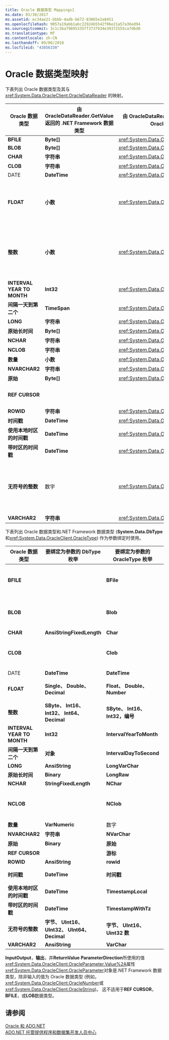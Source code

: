 ```yaml
---
title: Oracle 数据类型 Mappings1
ms.date: 03/30/2017
ms.assetid: ec34ae21-bbbb-4adb-b672-83865e2a8451
ms.openlocfilehash: 9057a19abb1abc22924b5542f06e21a57a36ed94
ms.sourcegitcommit: 3c1c3ba79895335ff3737934e39372555ca7d6d0
ms.translationtype: MT
ms.contentlocale: zh-CN
ms.lasthandoff: 09/06/2018
ms.locfileid: "43856330"
---
```

# <a name="oracle-data-type-mappings"></a>Oracle 数据类型映射
下表列出 Oracle 数据类型及其与 <xref:System.Data.OracleClient.OracleDataReader> 的映射。  
  
|Oracle 数据类型|由 OracleDataReader.GetValue 返回的 .NET Framework 数据类型|由 OracleDataReader.GetOracleValue 返回的 OracleClient 数据类型|备注|  
|----------------------|--------------------------------------------------------------------|------------------------------------------------------------------------|-------------|  
|**BFILE**|**Byte[]**|<xref:System.Data.OracleClient.OracleBFile>||  
|**BLOB**|**Byte[]**|<xref:System.Data.OracleClient.OracleLob>||  
|**CHAR**|**字符串**|<xref:System.Data.OracleClient.OracleString>||  
|**CLOB**|**字符串**|<xref:System.Data.OracleClient.OracleLob>||  
|DATE|**DateTime**|<xref:System.Data.OracleClient.OracleDateTime>||  
|**FLOAT**|**小数**|<xref:System.Data.OracleClient.OracleNumber>|此数据类型是其别名**数量**数据类型，而是，以便<xref:System.Data.OracleClient.OracleDataReader>返回**System.Decimal**或<xref:System.Data.OracleClient.OracleNumber>而不是浮点值。 使用该 .NET Framework 数据类型可能导致溢出。|  
|**整数**|**小数**|<xref:System.Data.OracleClient.OracleNumber>|此数据类型是其别名**NUMBER(38)** 数据类型，而是，以便<xref:System.Data.OracleClient.OracleDataReader>返回**System.Decimal**或<xref:System.Data.OracleClient.OracleNumber>而不是一个整数值。 使用该 .NET Framework 数据类型可能导致溢出。|  
|**INTERVAL YEAR TO MONTH**|**Int32**|<xref:System.Data.OracleClient.OracleMonthSpan>||  
|**间隔一天到第二个**|**TimeSpan**|<xref:System.Data.OracleClient.OracleTimeSpan>||  
|**LONG**|**字符串**|<xref:System.Data.OracleClient.OracleString>||  
|**原始长时间**|**Byte[]**|<xref:System.Data.OracleClient.OracleBinary>||  
|**NCHAR**|**字符串**|<xref:System.Data.OracleClient.OracleString>||  
|**NCLOB**|**字符串**|<xref:System.Data.OracleClient.OracleLob>||  
|**数量**|**小数**|<xref:System.Data.OracleClient.OracleNumber>|使用该 .NET Framework 数据类型可能导致溢出。|  
|**NVARCHAR2**|**字符串**|<xref:System.Data.OracleClient.OracleString>||  
|**原始**|**Byte[]**|<xref:System.Data.OracleClient.OracleBinary>||  
|**REF CURSOR**|||Oracle **REF CURSOR**数据类型不受<xref:System.Data.OracleClient.OracleDataReader>对象。|  
|**ROWID**|**字符串**|<xref:System.Data.OracleClient.OracleString>||  
|**时间戳**|**DateTime**|<xref:System.Data.OracleClient.OracleDateTime>||  
|**使用本地时区的时间戳**|**DateTime**|<xref:System.Data.OracleClient.OracleDateTime>||  
|**带时区的时间戳**|**DateTime**|<xref:System.Data.OracleClient.OracleDateTime>||  
|**无符号的整数**|数字|<xref:System.Data.OracleClient.OracleNumber>|此数据类型是其别名**NUMBER(38)** 数据类型，而是，以便<xref:System.Data.OracleClient.OracleDataReader>返回**System.Decimal**或<xref:System.Data.OracleClient.OracleNumber>而不是无符号的整数值。 使用该 .NET Framework 数据类型可能导致溢出。|  
|**VARCHAR2**|**字符串**|<xref:System.Data.OracleClient.OracleString>||  
  
 下表列出 Oracle 数据类型和.NET Framework 数据类型 (**System.Data.DbType**和<xref:System.Data.OracleClient.OracleType>) 作为参数绑定时使用。  
  
|Oracle 数据类型|要绑定为参数的 DbType 枚举|要绑定为参数的 OracleType 枚举|备注|  
|----------------------|-----------------------------------------------|---------------------------------------------------|-------------|  
|**BFILE**||**BFile**|Oracle 只允许绑定**BFILE**作为**BFILE**参数。 Oracle.NET 数据提供程序不会不会自动为您构造如果您尝试绑定一个非**BFILE**值，例如**byte []** 或<xref:System.Data.OracleClient.OracleBinary>。|  
|**BLOB**||**Blob**|Oracle 只允许绑定**BLOB**作为**BLOB**参数。 Oracle.NET 数据提供程序不会不会自动为您构造如果您尝试绑定一个非**BLOB**值，例如**byte []** 或<xref:System.Data.OracleClient.OracleBinary>。|  
|**CHAR**|**AnsiStringFixedLength**|**Char**||  
|**CLOB**||**Clob**|Oracle 只允许绑定**CLOB**作为**CLOB**参数。 Oracle.NET 数据提供程序不会不会自动为您构造如果您尝试绑定一个非**CLOB**值，例如**System.String**或<xref:System.Data.OracleClient.OracleString>。|  
|DATE|**DateTime**|**DateTime**||  
|**FLOAT**|**Single、 Double、 Decimal**|**Float、 Double、 Number**|<xref:System.Data.OracleClient.OracleParameter.Size%2A> 确定**System.Data.DBType**和<xref:System.Data.OracleClient.OracleType>。|  
|**整数**|**SByte、 Int16、 Int32、 Int64、 Decimal**|**SByte、 Int16、 Int32，编号**|<xref:System.Data.OracleClient.OracleParameter.Size%2A> 确定**System.Data.DBType**和<xref:System.Data.OracleClient.OracleType>。|  
|**INTERVAL YEAR TO MONTH**|**Int32**|**IntervalYearToMonth**|只有在同时使用 Oracle 9i 客户端和服务器软件时，<xref:System.Data.OracleClient.OracleType> 才可用。|  
|**间隔一天到第二个**|**对象**|**IntervalDayToSecond**|只有在同时使用 Oracle 9i 客户端和服务器软件时，<xref:System.Data.OracleClient.OracleType> 才可用。|  
|**LONG**|**AnsiString**|**LongVarChar**||  
|**原始长时间**|**Binary**|**LongRaw**||  
|**NCHAR**|**StringFixedLength**|**NChar**||  
|**NCLOB**||**NClob**|Oracle 只允许绑定**NCLOB**作为**NCLOB**参数。 Oracle.NET 数据提供程序不会不会自动为您构造如果您尝试绑定一个非**NCLOB**值，例如**System.String**或<xref:System.Data.OracleClient.OracleString>。|  
|**数量**|**VarNumeric**|数字||  
|**NVARCHAR2**|**字符串**|**NVarChar**||  
|**原始**|**Binary**|**原始**||  
|**REF CURSOR**||**游标**|有关详细信息，请参阅[Oracle REF Cursor](../../../../docs/framework/data/adonet/oracle-ref-cursors.md)。|  
|**ROWID**|**AnsiString**|**rowid**||  
|**时间戳**|**DateTime**|**时间戳**|只有在同时使用 Oracle 9i 客户端和服务器软件时，<xref:System.Data.OracleClient.OracleType> 才可用。|  
|**使用本地时区的时间戳**|**DateTime**|**TimestampLocal**|只有在同时使用 Oracle 9i 客户端和服务器软件时，<xref:System.Data.OracleClient.OracleType> 才可用。|  
|**带时区的时间戳**|**DateTime**|**TimestampWithTz**|只有在同时使用 Oracle 9i 客户端和服务器软件时，<xref:System.Data.OracleClient.OracleType> 才可用。|  
|**无符号的整数**|**字节、 UInt16、 UInt32、 UInt64、 Decimal**|**字节、 UInt16、 Uint32 数**|<xref:System.Data.OracleClient.OracleParameter.Size%2A> 确定**System.Data.DBType**和<xref:System.Data.OracleClient.OracleType>。|  
|**VARCHAR2**|**AnsiString**|**VarChar**||  
  
 **InputOutput**，**输出**，并**ReturnValue** **ParameterDirection**所使用的值<xref:System.Data.OracleClient.OracleParameter.Value%2A>属性<xref:System.Data.OracleClient.OracleParameter>对象是.NET Framework 数据类型，除非输入的值为 Oracle 数据类型 (例如，<xref:System.Data.OracleClient.OracleNumber>或<xref:System.Data.OracleClient.OracleString>)。 这不适用于**REF CURSOR**， **BFILE**，或**LOB**数据类型。  
  
## <a name="see-also"></a>请参阅  
 [Oracle 和 ADO.NET](../../../../docs/framework/data/adonet/oracle-and-adonet.md)  
 [ADO.NET 托管提供程序和数据集开发人员中心](https://go.microsoft.com/fwlink/?LinkId=217917)
